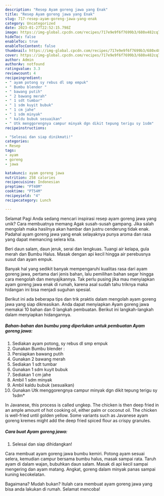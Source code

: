 ```yaml
---
description: "Resep Ayam goreng jawa yang Enak"
title: "Resep Ayam goreng jawa yang Enak"
slug: 717-resep-ayam-goreng-jawa-yang-enak
category: Uncategorized
date: 2023-01-27T22:52:15.798Z
image: https://img-global.cpcdn.com/recipes/717e9e9f6f7699b3/680x482cq70/ayam-goreng-jawa-foto-resep-utama.jpg
hideToc: false
enableToc: true
enableTocContent: false
thumbnail: https://img-global.cpcdn.com/recipes/717e9e9f6f7699b3/680x482cq70/ayam-goreng-jawa-foto-resep-utama.jpg
cover: https://img-global.cpcdn.com/recipes/717e9e9f6f7699b3/680x482cq70/ayam-goreng-jawa-foto-resep-utama.jpg
author: Admin
authorAv: notfound
ratingvalue: 3.3
reviewcount: 4
recipeingredient:
- " ayam potong sy rebus dl smp empuk"
- " Bumbu blender "
- " bawang putih"
- " 2 bawang merah"
- " 1 sdt tumbar"
- " 1 sdm kuyit bubuk"
- " 1 cm jahe"
- " 1 sdm minyak"
- " kaldu bubuk sesuaikan"
- " Utk menggorengnya campur minyak dgn dikit tepung terigu sy 1sdm"
recipeinstructions:

- "Selesai dan siap dinikmati!"
categories:
- Resep
tags:
- ayam
- goreng
- jawa

katakunci: ayam goreng jawa 
nutrition: 258 calories
recipecuisine: Indonesian
preptime: "PT40M"
cooktime: "PT54M"
recipeyield: "4"
recipecategory: Lunch

---
```



Selamat Pagi Anda sedang mencari inspirasi resep ayam goreng jawa yang unik? Cara membuatnya memang Agak susah-susah gampang. Jika salah mengolah maka hasilnya akan hambar dan justru cenderung tidak enak. Padahal ayam goreng jawa yang enak selayaknya punya aroma dan rasa yang dapat memancing selera kita.


Beri daun salam, daun jeruk, serai dan lengkuas. Tuangi air kelapa, gula merah dan Bumbu Halus. Masak dengan api kecil hingga air perebusnya susut dan ayam empuk.

Banyak hal yang sedikit banyak mempengaruhi kualitas rasa dari ayam goreng jawa, pertama dari jenis bahan, lalu pemilihan bahan segar hingga cara mengolah dan menyajikannya. Tak perlu pusing jika mau menyiapkan ayam goreng jawa enak di rumah, karena asal sudah tahu triknya maka hidangan ini bisa menjadi suguhan spesial.


Berikut ini ada beberapa tips dan trik praktis dalam mengolah ayam goreng jawa yang siap dikreasikan. Anda dapat menyiapkan Ayam goreng jawa memakai 10 bahan dan 0 langkah pembuatan. Berikut ini langkah-langkah dalam menyiapkan hidangannya.

<!--inarticleads1-->

##### Bahan-bahan dan bumbu yang diperlukan untuk pembuatan Ayam goreng jawa:

1. Sediakan  ayam potong, sy rebus dl smp empuk
1. Gunakan  Bumbu blender :
1. Persiapkan  bawang putih
1. Gunakan  2 bawang merah
1. Sediakan  1 sdt tumbar
1. Gunakan  1 sdm kuyit bubuk
1. Sediakan  1 cm jahe
1. Ambil  1 sdm minyak
1. Ambil  kaldu bubuk (sesuaikan)
1. Gunakan  Utk menggorengnya campur minyak dgn dikit tepung terigu sy 1sdm*


In Javanese, this process is called ungkep. The chicken is then deep fried in an ample amount of hot cooking oil, either palm or coconut oil. The chicken is well-fried until golden yellow. Some variants such as Javanese ayam goreng kremes might add the deep fried spiced flour as crispy granules. 

<!--inarticleads2-->

##### Cara buat Ayam goreng jawa:


1. Selesai dan siap dihidangkan!

Cara membuat ayam goreng jawa bumbu kemiri. Potong ayam sesuai selera, kemudian campur bersama bumbu halus, masak sampai rata. Taruh ayam di dalam wajan, bubuhkan daun salam. Masak di api kecil sampai mengering dan ayam matang. Angkat, goreng dalam minyak panas sampai kuning kecokelatan. 

Bagaimana? Mudah bukan? Itulah cara membuat ayam goreng jawa yang bisa anda lakukan di rumah. Selamat mencoba!
